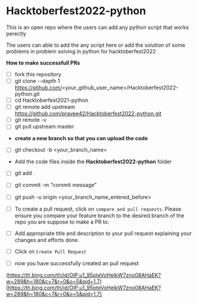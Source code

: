 # Hacktoberfest2022-python
This is an open repo where the users can add any python script that works perectly

The users can able to add the any script here or add the solution of some problems in problem solving in python for hacktoberfest2022


**How to make successfull PRs**

- [ ] fork this repository
- [ ] git clone --depth 1 https://github.com/<your_github_user_name>/Hacktoberfest2022-python.git
- [ ] cd Hacktoberfest2021-python
- [ ] git remote add upstream https://github.com/pravee42/Hacktoberfest2022-python.git
- [ ] git remote -v
- [ ] git pull upstream master

- **create a new branch so that you can upload the code**

- [ ] git checkout -b <your_branch_name>

- Add the code files inside the **Hacktoberfest2022-python** folder

- [ ] git add .
- [ ] git commit -m "commit message"
- [ ] git push -u origin <your_branch_name_entered_before>
- [ ]  To create a pull request, click on `compare and pull requests`. Please ensure you compare your feature branch to the desired branch of the repo you are suppose to make a PR to.
- [ ] Add appropriate title and description to your pull request explaining your changes and efforts done.
- [ ]  Click on `Create Pull Request`
- [ ] now you have successfully created an pull request


(https://th.bing.com/th/id/OIP.u1_95pteVoHelkW7zno08AHaEK?w=289&h=180&c=7&r=0&o=5&pid=1.7)[https://th.bing.com/th/id/OIP.u1_95pteVoHelkW7zno08AHaEK?w=289&h=180&c=7&r=0&o=5&pid=1.7]

